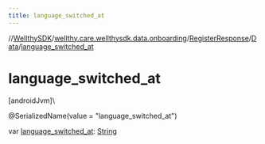 ```yaml
---
title: language_switched_at
---
```

//[WellthySDK](../../../../index.html)/[wellthy.care.wellthysdk.data.onboarding](../../index.html)/[RegisterResponse](../index.html)/[Data](index.html)/[language_switched_at](language_switched_at.html)



# language_switched_at



[androidJvm]\




@SerializedName(value = "language_switched_at")



var [language_switched_at](language_switched_at.html): [String](https://kotlinlang.org/api/latest/jvm/stdlib/kotlin/-string/index.html)




